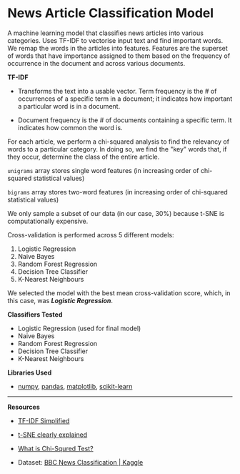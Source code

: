 # News Article Classification Model

A machine learning model that classifies news articles into various categories. Uses TF-IDF to vectorise input text and find important words. We remap the words in the articles into features. Features are the superset of words that have importance assigned to them based on the frequency of occurrence in the document and across various documents.

**TF-IDF**

- Transforms the text into a usable vector. Term frequency is the # of occurrences of a specific term in a document; it indicates how important a particular word is in a document.

- Document frequency is the # of documents containing a specific term. It indicates how common the word is.

For each article, we perform a chi-squared analysis to find the relevancy of words to a particular category. In doing so, we find the "key" words that, if they occur, determine the class of the entire article.

`unigrams` array stores single word features (in increasing order of chi-squared statistical values)

`bigrams` array stores two-word features (in increasing order of chi-squared statistical values)

We only sample a subset of our data (in our case, 30%) because t-SNE is computationally expensive.

Cross-validation is performed across 5 different models:
1) Logistic Regression
2) Naive Bayes
3) Random Forest Regression
4) Decision Tree Classifier
5) K-Nearest Neighbours

We selected the model with the best mean cross-validation score, which, in this case, was ***Logistic Regression***.


**Classifiers Tested**

- Logistic Regression (used for final model)
- Naive Bayes
- Random Forest Regression
- Decision Tree Classifier
- K-Nearest Neighbours

**Libraries Used**

- [numpy](https://numpy.org/doc/), [pandas](https://pandas.pydata.org/docs/), [matplotlib](https://matplotlib.org/), [scikit-learn](https://scikit-learn.org/)

---

**Resources**

- [TF-IDF Simplified](https://towardsdatascience.com/tf-idf-simplified-aba19d5f5530)

- [t-SNE clearly explained](https://towardsdatascience.com/t-sne-clearly-explained-d84c537f53a)

- [What is Chi-Squred Test?](https://www.simplilearn.com/tutorials/statistics-tutorial/chi-square-test)

- Dataset: [BBC News Classification | Kaggle](https://www.kaggle.com/competitions/learn-ai-bbc)


